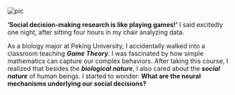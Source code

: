 ![pic](https://pbs.twimg.com/profile_images/1416593708049321988/eEf7fpBg_400x400.jpg#pic_center)

**‘Social decision-making research is like playing games!’** I said excitedly one night, after sitting four hours in my chair analyzing data.

As a biology major at Peking University, I accidentally walked into a classroom teaching ***Game Theory***. I was fascinated by how simple mathematics can capture our complex behaviors. After taking this course, I realized that besides the ***biological nature***, I also cared about the ***social nature*** of human beings. I started to wonder: **What are the neural mechanisms underlying our social decisions?**
